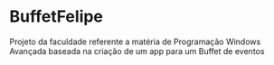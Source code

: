 # BuffetFelipe
Projeto da faculdade referente a matéria de Programação Windows Avançada baseada na criação de um app para um Buffet de eventos

